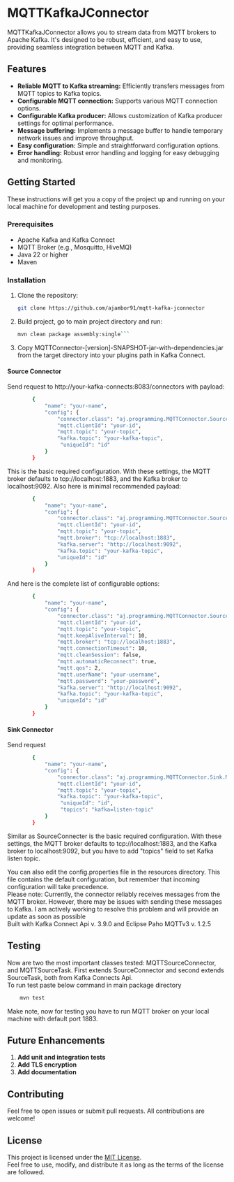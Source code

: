 # MQTTKafkaJConnector

MQTTKafkaJConnector allows you to stream data from MQTT brokers to Apache Kafka. It's designed to be robust, efficient, and easy to use, providing seamless integration between MQTT and Kafka.

## Features
* **Reliable MQTT to Kafka streaming:** Efficiently transfers messages from MQTT topics to Kafka topics.
* **Configurable MQTT connection:** Supports various MQTT connection options.
* **Configurable Kafka producer:** Allows customization of Kafka producer settings for optimal performance.
* **Message buffering:** Implements a message buffer to handle temporary network issues and improve throughput.
* **Easy configuration:** Simple and straightforward configuration options.
* **Error handling:** Robust error handling and logging for easy debugging and monitoring.

## Getting Started

These instructions will get you a copy of the project up and running on your local machine for development and testing purposes.

### Prerequisites

* Apache Kafka and Kafka Connect
* MQTT Broker (e.g., Mosquitto, HiveMQ)
* Java 22 or higher
* Maven
### Installation

1.  Clone the repository:

    ```bash
    git clone https://github.com/ajambor91/mqtt-kafka-jconnector
    ```
2. Build project, go to main project directory and run:

    ```bash
    mvn clean package assembly:single```
3. Copy MQTTConnector-[version]-SNAPSHOT-jar-with-dependencies.jar from the target directory into your plugins path in Kafka Connect.
#### Source Connector

Send request to http://your-kafka-connects:8083/connectors with payload: 

``` bash
        {
            "name": "your-name",
            "config": {
                "connector.class": "aj.programming.MQTTConnector.Source.MQTTSourceConnector",
                "mqtt.clientId": "your-id",
                "mqtt.topic": "your-topic",
                "kafka.topic": "your-kafka-topic",
                 "uniqueId": "id"
            }
        }
```
This is the basic required configuration. With these settings, the MQTT broker defaults to tcp://localhost:1883, and the Kafka broker to localhost:9092.
Also here is minimal recommended payload:
``` bash
        {
            "name": "your-name",
            "config": {
                "connector.class": "aj.programming.MQTTConnector.Source.MQTTSourceConnector",
                "mqtt.clientId": "your-id",
                "mqtt.topic": "your-topic",
                "mqtt.broker": "tcp://localhost:1883",
                "kafka.server": "http://localhost:9092",
                "kafka.topic": "your-kafka-topic",
                "uniqueId": "id"
            }
        }
```
And here is the complete list of configurable options:
``` bash
        {
            "name": "your-name",
            "config": {
                "connector.class": "aj.programming.MQTTConnector.Source.MQTTSourceConnector",
                "mqtt.clientId": "your-id",
                "mqtt.topic": "your-topic",
                "mqtt.keepAliveInterval": 10,
                "mqtt.broker": "tcp://localhost:1883",
                "mqtt.connectionTimeout": 10,
                "mqtt.cleanSession": false,
                "mqtt.automaticReconnect": true,
                "mqtt.qos": 2,
                "mqtt.userName": "your-username",
                "mqtt.password": "your-password",
                "kafka.server": "http://localhost:9092",
                "kafka.topic": "your-kafka-topic",
                "uniqueId": "id"
            }
        }
```
#### Sink Connector

Send request 

```bash
        {
            "name": "your-name",
            "config": {
                "connector.class": "aj.programming.MQTTConnector.Sink.MQTTSinkConnector",
                "mqtt.clientId": "your-id",
                "mqtt.topic": "your-topic",
                "kafka.topic": "your-kafka-topic",
                 "uniqueId": "id",
                 "topics": "kafka=listen-topic"
            }
        }
```
Similar as SourceConnecter is the basic required configuration. With these settings, the MQTT broker defaults to tcp://localhost:1883, and the Kafka broker to localhost:9092, but you have to add "topics" field to set Kafka listen topic.



You can also edit the config.properties file in the resources directory. This file contains the default configuration, but remember that incoming configuration will take precedence.  
Please note: Currently, the connector reliably receives messages from the MQTT broker. However, there may be issues with sending these messages to Kafka. I am actively working to resolve this problem and will provide an update as soon as possible    
Built with Kafka Connect Api v. 3.9.0 and Eclipse Paho MQTTv3 v. 1.2.5 
## Testing
Now are two the most important classes tested: MQTTSourceConnector, and MQTTSourceTask. First extends SourceConnector and second extends SourceTask, both from Kafka Connects Api.  
To run test paste below command in main package directory

```bash
    mvn test
```
Make note, now for testing you have to run MQTT broker on your local machine with default port 1883. 
## Future Enhancements

1. **Add unit and integration tests**
2. **Add TLS encryption**
3. **Add documentation**

## Contributing ##
Feel free to open issues or submit pull requests. All contributions are welcome!

## License

This project is licensed under the [MIT License](LICENSE).  
Feel free to use, modify, and distribute it as long as the terms of the license are followed.